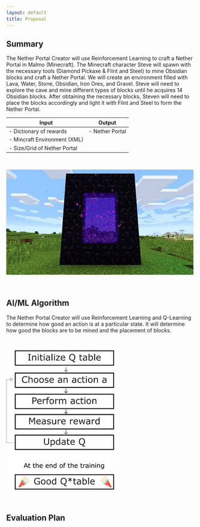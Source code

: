 ```yaml
---
layout: default
title: Proposal
---
```

## Summary
 The Nether Portal Creator will use Reinforcement Learning to craft a Nether Portal in Malmo (Minecraft). The Minecraft character Steve will spawn with the necessary tools (Diamond Pickaxe & Flint and Steel) to mine Obsidian blocks and craft a Nether Portal.  We will create an environment filled with Lava, Water, Stone, Obsidian, Iron Ores, and Gravel. Steve will need to explore the cave and mine different types of blocks until he acquires 14 Obsidian blocks. After obtaining the necessary blocks, Steven will need to place the blocks accordingly and light it with Flint and Steel to form the Nether Portal. 

| Input      | Output |
| ----------- | ----------- |
| - Dictionary of rewards       | - Nether Portal       |
| - Mincraft Environment (XML)   |         
- Size/Grid of Nether Portal|

<br>

![q-learning](./images/portal-grid.jpg)


 <br>

## AI/ML Algorithm
The Nether Portal Creator will use Reinforcement Learning and Q-Learning to determine how good an action is at a particular state. It will determine how good the blocks are to be mined and the placement of blocks.

<br>

![q-learning](./images/q-learning.png)
 
<br>

## Evaluation Plan